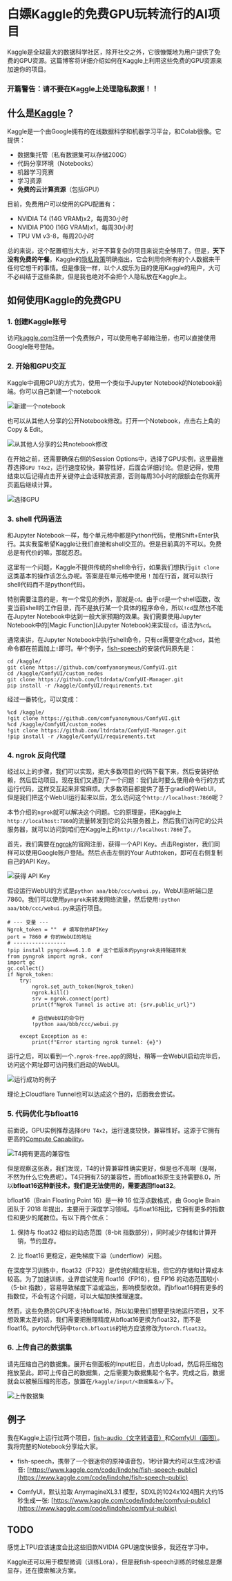 # 白嫖Kaggle的免费GPU玩转流行的AI项目

Kaggle是全球最大的数据科学社区，除开社交之外，它很慷慨地为用户提供了免费的GPU资源。这篇博客将详细介绍如何在Kaggle上利用这些免费的GPU资源来加速你的项目。

### **开篇警告：请不要在Kaggle上处理隐私数据！！**

## 什么是[Kaggle](https://www.kaggle.com/)？

Kaggle是一个由Google拥有的在线数据科学和机器学习平台，和Colab很像。它提供：
- 数据集托管（私有数据集可以存储200G）
- 代码分享环境（Notebooks）
- 机器学习竞赛
- 学习资源
- **免费的云计算资源**（包括GPU）

目前，免费用户可以使用的GPU配置有：
- NVIDIA T4 (14G VRAM)x2，每周30小时 
- NVIDIA P100 (16G VRAM)x1，每周30小时
- TPU VM v3-8，每周20小时

总的来说，这个配置相当大方，对于不算复杂的项目来说完全够用了。但是，**天下没有免费的午餐**，Kaggle的[隐私政策](https://www.kaggle.com/privacy)明确指出，它会利用你所有的个人数据来干任何它想干的事情。但是像我一样，以个人娱乐为目的使用Kaggle的用户，大可不必纠结于这些条款，但是我也绝对不会把个人隐私放在Kaggle上。

## 如何使用Kaggle的免费GPU

### 1. 创建Kaggle账号
访问[kaggle.com](https://www.kaggle.com)注册一个免费账户，可以使用电子邮箱注册，也可以直接使用Google账号登陆。

### 2. 开始和GPU交互

Kaggle中调用GPU的方式为，使用一个类似于Jupyter Notebook的Notebook前端。你可以自己新建一个notebook

![新建一个notebook](/images/kaggle-free-gpu/2025-04-26_img1.jpg)

也可以从其他人分享的公开Notebook修改。打开一个Notebook，点击右上角的 Copy & Edit。

![从其他人分享的公共notebook修改](/images/kaggle-free-gpu/2025-04-26_img2.jpg)

在开始之前，还需要确保右侧的Session Options中，选择了GPU实例，这里最推荐选择`GPU T4x2`，运行速度较快，兼容性好，后面会详细讨论。但是记得，使用结束以后记得点击开关键停止会话释放资源，否则每周30小时的限额会在你离开页面后继续计算。

![选择GPU](/images/kaggle-free-gpu/2025-04-26_img5.jpg)

### 3. shell 代码语法

和Jupyter Notebook一样，每个单元格中都是Python代码，使用Shift+Enter执行。其实我蛮希望Kaggle让我们直接和shell交互的。但是目前真的不可以。免费总是有代价的嘛，那就忍忍。

这里有一个问题，Kaggle不提供传统的shell命令行，如果我们想执行`git clone`这类基本的操作该怎么办呢。答案是在单元格中使用 `!` 加在行首，就可以执行shell代码而不是python代码。

特别需要注意的是，有一个常见的例外，那就是`cd`。由于`cd`是一个shell函数，改变当前shell的工作目录，而不是执行某一个具体的程序命令，所以`!cd`显然也不能在Jupyter Notebook中达到一般大家预期的效果。我们需要使用Jupyter Notebook中的[Magic Function](Jupyter Notebook)来实现`cd`，语法为`%cd`。

通常来讲，在Jupyter Notebook中执行shell命令，只有`cd`需要变化成`%cd`，其他命令都在前面加上`!`即可。举个例子，[fish-speech](https://github.com/fishaudio/fish-speech)的安装代码原先是：

```
cd /kaggle/
git clone https://github.com/comfyanonymous/ComfyUI.git
cd /kaggle/ComfyUI/custom_nodes
git clone https://github.com/ltdrdata/ComfyUI-Manager.git
pip install -r /kaggle/ComfyUI/requirements.txt
```

经过一番转化，可以变成：

```
%cd /kaggle/
!git clone https://github.com/comfyanonymous/ComfyUI.git
%cd /kaggle/ComfyUI/custom_nodes
!git clone https://github.com/ltdrdata/ComfyUI-Manager.git
!pip install -r /kaggle/ComfyUI/requirements.txt
```

### 4. ngrok 反向代理

经过以上的步骤，我们可以实现，把大多数项目的代码下载下来，然后安装好依赖，然后启动项目。现在我们又遇到了一个问题：我们此时要么使用命令行的方式运行代码，这样交互起来非常麻烦。大多数项目都提供了基于gradio的WebUI，但是我们把这个WebUI运行起来以后，怎么访问这个`http://localhost:7860`呢？

本节介绍的`ngrok`就可以解决这个问题。它的原理是，把Kaggle上`http://localhost:7860`的流量转发到它的公共服务器上，然后我们访问它的公共服务器，就可以访问到咱们在Kaggle上的`http://localhost:7860`了。

首先，我们需要在[ngrok](https://ngrok.com/)的官网注册，获得一个API Key。点击Register，我们同样可以使用Google账户登陆。然后点击左侧的Your Authtoken，即可在右侧复制自己的API Key。

![获得 API Key](/images/kaggle-free-gpu/2025-04-26_img3.jpg)

假设运行WebUI的方式是`python aaa/bbb/ccc/webui.py`，WebUI监听端口是7860。我们可以使用`pyngrok`来转发网络流量，然后使用`!python aaa/bbb/ccc/webui.py`来运行项目。

```
# --- 变量 ---
Ngrok_token = ""  # 填写你的APIKey
port = 7860 # 你的WebUI的地址
# -----------------
!pip install pyngrok==6.1.0  # 这个低版本的pyngrok支持隧道转发
from pyngrok import ngrok, conf
import gc
gc.collect()
if Ngrok_token:
    try:
        ngrok.set_auth_token(Ngrok_token)
        ngrok.kill()
        srv = ngrok.connect(port)
        print(f"Ngrok Tunnel is active at: {srv.public_url}")
        
        # 启动WebUI的命令行
        !python aaa/bbb/ccc/webui.py
        
    except Exception as e:
        print(f"Error starting ngrok tunnel: {e}")
```

运行之后，可以看到一个`.ngrok-free.app`的网址，稍等一会WebUI启动完毕后，访问这个网址即可访问我们启动的WebUI。

![运行成功的例子](/images/kaggle-free-gpu/2025-04-26_img4.jpg)

理论上Cloudflare Tunnel也可以达成这个目的，后面我会尝试。

### 5. 代码优化与bfloat16

前面说，GPU实例推荐选择`GPU T4x2`，运行速度较快，兼容性好。这源于它拥有更高的[Compute Capability](https://developer.nvidia.com/cuda-gpus)。

![T4拥有更高的兼容性](/images/kaggle-free-gpu/2025-04-26_img6.jpg)

但是观察这张表，我们发现，T4的计算兼容性确实更好，但是也不高啊（是啊，不然为什么它免费呢）。T4只拥有7.5的兼容性，而bfloat16原生支持需要8.0，所以**bfloat16这种新技术，我们是无法使用的，需要退回float32**。

bfloat16（Brain Floating Point 16）是一种 16 位浮点数格式，由 Google Brain 团队于 2018 年提出，主要用于深度学习领域。与float16相比，它拥有更多的指数位和更少的尾数位。有以下两个优点：

1. 保持与 float32 相似的动态范围（8-bit 指数部分），同时减少存储和计算开销，节约显存。

2. 比 float16 更稳定，避免梯度下溢（underflow）问题。

在深度学习训练中，float32（FP32）是传统的精度标准，但它的存储和计算成本较高。为了加速训练，业界尝试使用 float16（FP16），但 FP16 的动态范围较小（5-bit 指数），容易导致梯度下溢或溢出，影响模型收敛。而bfloat16拥有更多的指数位，不会有这个问题，可以大幅加快推理速度。

然而，这些免费的GPU不支持bfloat16，所以如果我们想要更快地运行项目，又不想效果太差的话，我们需要把推理精度从bfloat16更换为float32，而不是float16。pytorch代码中`torch.bfloat16`的地方应该修改为`torch.float32`。

### 6. 上传自己的数据集

请先压缩自己的数据集。展开右侧面板的Input栏目，点击Upload，然后将压缩包拖放至此。即可上传自己的数据集，之后需要为数据集起个名字。完成之后，数据就会以被解压缩的形态，放置在`/kaggle/input/<数据集名>/`下。

![上传数据集](/images/kaggle-free-gpu/2025-04-26_img7.jpg)

## 例子

我在Kaggle上运行过两个项目，[fish-audio（文字转语音）](https://github.com/fishaudio/fish-speech)和[ComfyUI（画图）](https://github.com/comfyanonymous/ComfyUI)。我将完整的Notebook分享给大家。

- fish-speech，携带了一个很迷你的原神语音包，1秒计算大约可以生成2秒语音: [https://www.kaggle.com/code/lindohe/fish-speech-public](https://www.kaggle.com/code/lindohe/fish-speech-public)

- ComfyUI，默认拉取 AnymagineXL3.1 模型，SDXL的1024x1024图片大约15秒生成一张: [https://www.kaggle.com/code/lindohe/comfyui-public](https://www.kaggle.com/code/lindohe/comfyui-public)

## TODO

感觉上TPU应该速度会比这些旧款NVIDIA GPU速度快很多，我还在学习中。

Kaggle还可以用于模型微调（训练Lora），但是我fish-speech训练的时候总是爆显存，还在摸索解决方案。